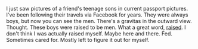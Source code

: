 I just saw pictures of a friend's teenage sons in current passport pictures. I've been following their travels via Facebook for years. They were always boys, but now you can see the men. There's a gravitas in the outward view. Thought. These boys were raised to be men. What a great word, <a href="https://www.wordnik.com/words/raised">raised</a>. I don't think I was actually raised myself. Maybe here and there. Fed. Sometimes cared for. Mostly left to figure it out for myself. 
